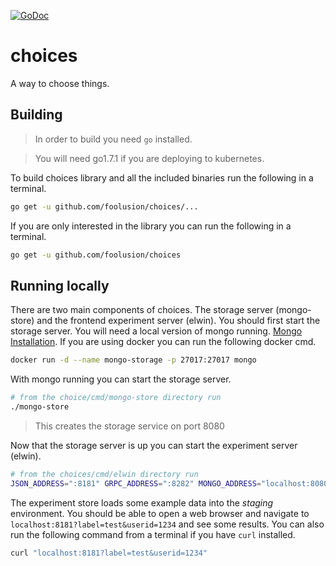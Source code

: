 [![GoDoc](https://godoc.org/github.com/foolusion/choices?status.svg)](https://godoc.org/github.com/foolusion/choices)

# choices
A way to choose things.

## Building

> In order to build you need `go` installed.

> You will need go1.7.1 if you are deploying to kubernetes.

To build choices library and all the included binaries run the following in a
terminal.

```bash
go get -u github.com/foolusion/choices/...
```

If you are only interested in the library you can run the following in a
terminal.

```bash
go get -u github.com/foolusion/choices
```

## Running locally

There are two main components of choices. The storage server (mongo-store) and
the frontend experiment server (elwin). You should first start the storage
server. You will need a local version of mongo running.  [Mongo
Installation](https://docs.mongodb.com/manual/installation/). If you are using
docker you can run the following docker cmd.

```bash
docker run -d --name mongo-storage -p 27017:27017 mongo
```

With mongo running you can start the storage server.

```bash
# from the choice/cmd/mongo-store directory run
./mongo-store
```

> This creates the storage service on port 8080

Now that the storage server is up you can start the experiment server (elwin).

```bash
# from the choices/cmd/elwin directory run
JSON_ADDRESS=":8181" GRPC_ADDRESS=":8282" MONGO_ADDRESS="localhost:8080" MONGO_DATABASE="elwin" MONGO_COLLECTION="staging" ./elwin
```

The experiment store loads some example data into the *staging* environment.
You should be able to open a web browser and navigate to
`localhost:8181?label=test&userid=1234` and see some results. You can also run
the following command from a terminal if you have `curl` installed.

```bash
curl "localhost:8181?label=test&userid=1234"
```
